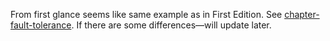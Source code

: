 From first glance seems like same example as in First Edition. See [chapter-fault-tolerance](https://github.com/akbashev/Distributed-Actors-in-Action/blob/main/First%20Edition/chapter-fault-tolerance/README.md).
If there are some differences—will update later.
